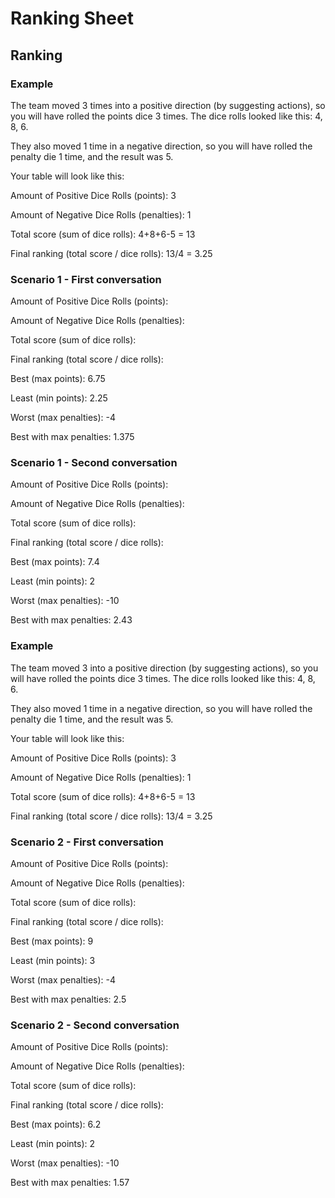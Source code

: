 Ranking Sheet
=============
## Ranking

### Example

The team moved 3 times into a positive direction (by suggesting actions), so you will have rolled the points dice 3 times. The dice rolls looked like this: 4, 8, 6.

They also moved 1 time in a negative direction, so you will have rolled the penalty die 1 time, and the result was 5.

Your table will look like this:

Amount of Positive Dice Rolls (points): 3

Amount of Negative Dice Rolls (penalties): 1

Total score (sum of dice rolls): 4+8+6-5 = 13

Final ranking (total score / dice rolls): 13/4 = 3.25


### Scenario 1 - First conversation

Amount of Positive Dice Rolls (points):


Amount of Negative Dice Rolls (penalties):


Total score (sum of dice rolls): 


Final ranking (total score / dice rolls):



Best (max points): 6.75

Least (min points): 2.25

Worst (max penalties): -4

Best with max penalties: 1.375

### Scenario 1 - Second conversation

Amount of Positive Dice Rolls (points):


Amount of Negative Dice Rolls (penalties):


Total score (sum of dice rolls): 


Final ranking (total score / dice rolls):



Best (max points): 7.4

Least (min points): 2

Worst (max penalties): -10

Best with max penalties: 2.43

### Example

The team moved 3 into a positive direction (by suggesting actions), so you will have rolled the points dice 3 times. The dice rolls looked like this: 4, 8, 6.

They also moved 1 time in a negative direction, so you will have rolled the penalty die 1 time, and the result was 5.

Your table will look like this:

Amount of Positive Dice Rolls (points): 3

Amount of Negative Dice Rolls (penalties): 1

Total score (sum of dice rolls): 4+8+6-5 = 13

Final ranking (total score / dice rolls): 13/4 = 3.25


### Scenario 2 - First conversation

Amount of Positive Dice Rolls (points):


Amount of Negative Dice Rolls (penalties):


Total score (sum of dice rolls): 


Final ranking (total score / dice rolls):



Best (max points): 9

Least (min points): 3

Worst (max penalties): -4

Best with max penalties: 2.5

### Scenario 2 - Second conversation

Amount of Positive Dice Rolls (points):


Amount of Negative Dice Rolls (penalties):


Total score (sum of dice rolls): 


Final ranking (total score / dice rolls):



Best (max points): 6.2

Least (min points): 2

Worst (max penalties): -10

Best with max penalties: 1.57
